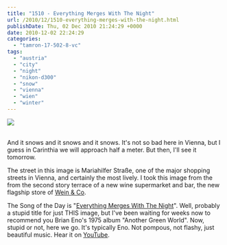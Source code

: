 ```yaml
---
title: "1510 - Everything Merges With The Night"
url: /2010/12/1510-everything-merges-with-the-night.html
publishDate: Thu, 02 Dec 2010 21:24:29 +0000
date: 2010-12-02 22:24:29
categories: 
  - "tamron-17-502-8-vc"
tags: 
  - "austria"
  - "city"
  - "night"
  - "nikon-d300"
  - "snow"
  - "vienna"
  - "wien"
  - "winter"
---
```

<div class="container">
<div class="center"><a target="_blank" href="https://d25zfm9zpd7gm5.cloudfront.net/1200x1200/2010/20101202_174731_ps.jpg"><img src="https://d25zfm9zpd7gm5.cloudfront.net/0600x0600/2010/20101202_174731_ps.jpg" /></a></div>
</div>
<br />

And it snows and it snows and it snows. It's not so bad here in Vienna, but I guess in Carinthia we will approach half a meter. But then, I'll see it tomorrow.

 The street in this image is Mariahilfer Straße, one of the major shopping streets in Vienna, and certainly the most lively. I took this image from the from the second story terrace of a new wine supermarket and bar, the new flagship store of <a target="_blank" href="http://www.weinundco.at/">Wein & Co</a>.

The Song of the Day is "<a target="_blank" href="http://www.lyricsmode.com/lyrics/b/brian_eno/everything_merges_with_the_night.html">Everything Merges With The Night</a>". Well, probably a stupid title for just THIS image, but I've been waiting for weeks now to recommend you Brian Eno's 1975 album "Another Green World". Now, stupid or not, here we go. It's typically Eno. Not pompous, not flashy, just beautiful music. Hear it on <a target="_blank" href="http://www.youtube.com/watch?v=4dmx4pRUpnk">YouTube</a>.
